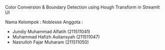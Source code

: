 Color Conversion &amp; Boundary Detection using Hough Transform in Streamlt UI

Nama Kelompok : Noblesse
Anggota :
- Jundiy Muhammad Alfatih (211511041)
- Muhammad Hafizh Auliansyah (211511047)
- Nasrulloh Fajar Muharam (211511050)
